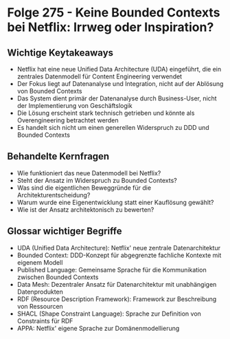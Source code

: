 # Folge 275 - Keine Bounded Contexts bei Netflix: Irrweg oder Inspiration?

## Wichtige Keytakeaways
- Netflix hat eine neue Unified Data Architecture (UDA) eingeführt, die ein zentrales Datenmodell für Content Engineering verwendet
- Der Fokus liegt auf Datenanalyse und Integration, nicht auf der Ablösung von Bounded Contexts
- Das System dient primär der Datenanalyse durch Business-User, nicht der Implementierung von Geschäftslogik
- Die Lösung erscheint stark technisch getrieben und könnte als Overengineering betrachtet werden
- Es handelt sich nicht um einen generellen Widerspruch zu DDD und Bounded Contexts

## Behandelte Kernfragen
- Wie funktioniert das neue Datenmodell bei Netflix?
- Steht der Ansatz im Widerspruch zu Bounded Contexts?
- Was sind die eigentlichen Beweggründe für die Architekturentscheidung?
- Warum wurde eine Eigenentwicklung statt einer Kauflösung gewählt?
- Wie ist der Ansatz architektonisch zu bewerten?

## Glossar wichtiger Begriffe
- UDA (Unified Data Architecture): Netflix' neue zentrale Datenarchitektur
- Bounded Context: DDD-Konzept für abgegrenzte fachliche Kontexte mit eigenem Modell
- Published Language: Gemeinsame Sprache für die Kommunikation zwischen Bounded Contexts
- Data Mesh: Dezentraler Ansatz für Datenarchitektur mit unabhängigen Datenprodukten
- RDF (Resource Description Framework): Framework zur Beschreibung von Ressourcen
- SHACL (Shape Constraint Language): Sprache zur Definition von Constraints für RDF
- APPA: Netflix' eigene Sprache zur Domänenmodellierung